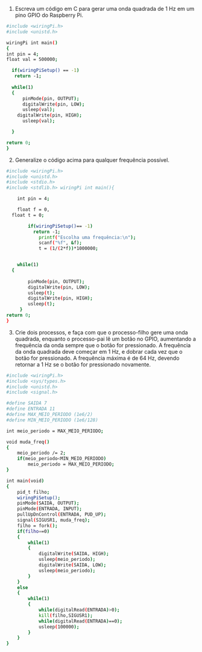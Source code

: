 1. Escreva um código em C para gerar uma onda quadrada de 1 Hz em um pino GPIO do Raspberry Pi.

```bash
#include <wiringPi.h>
#include <unistd.h>

wiringPi int main()
{
int pin = 4;		
float val = 500000;

  if(wiringPiSetup() == -1)
   return -1;
  
  while(1)
  {
	  pinMode(pin, OUTPUT);
	  digitalWrite(pin, LOW);
	  usleep(val);
  	digitalWrite(pin, HIGH);
	  usleep(val);

  }

return 0;
}

```

2. Generalize o código acima para qualquer frequência possível.

```bash
#include <wiringPi.h>
#include <unistd.h>
#include <stdio.h>
#include <stdlib.h> wiringPi int main(){

	int pin = 4;	

	float f = 0, 
  float t = 0;

		if(wiringPiSetup()== -1)
	      return -1;
		    printf("Escolha uma frequência:\n");
		    scanf("%f", &f);
		    t = (1/(2*f))*1000000;


	while(1)
  {
	
		pinMode(pin, OUTPUT);
		digitalWrite(pin, LOW);
		usleep(t);
		digitalWrite(pin, HIGH);
		usleep(t);
	 }
return 0;
} 
```

3. Crie dois processos, e faça com que o processo-filho gere uma onda quadrada, enquanto o processo-pai lê um botão no GPIO, 
aumentando a frequência da onda sempre que o botão for pressionado. A frequência da onda quadrada deve começar em 1 Hz, e 
dobrar cada vez que o botão for pressionado. A frequência máxima é de 64 Hz, devendo retornar a 1 Hz se o botão for pressionado novamente.

```bash
#include <wiringPi.h>
#include <sys/types.h>
#include <unistd.h>
#include <signal.h>

#define SAIDA 7
#define ENTRADA 11
#define MAX_MEIO_PERIODO (1e6/2)
#define MIN_MEIO_PERIODO (1e6/128)

int meio_periodo = MAX_MEIO_PERIODO;

void muda_freq()
{
	meio_periodo /= 2;
	if(meio_periodo<MIN_MEIO_PERIODO)
		meio_periodo = MAX_MEIO_PERIODO;
}

int main(void)
{
	pid_t filho;
	wiringPiSetup();
	pinMode(SAIDA, OUTPUT);
	pinMode(ENTRADA, INPUT);
	pullUpDnControl(ENTRADA, PUD_UP);
	signal(SIGUSR1, muda_freq);
	filho = fork();
	if(filho==0)
	{
		while(1)
		{
			digitalWrite(SAIDA, HIGH);
			usleep(meio_periodo);
			digitalWrite(SAIDA, LOW);
			usleep(meio_periodo);
		}
	}
	else
	{
		while(1)
		{
			while(digitalRead(ENTRADA)>0);
			kill(filho,SIGUSR1);
			while(digitalRead(ENTRADA)==0);
			usleep(100000);
		}
	}
}
```
